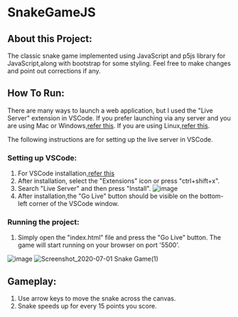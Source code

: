 # SnakeGameJS
## About this Project:
The classic snake game implemented using JavaScript and p5js library for JavaScript,along with bootstrap for some styling. Feel free to make changes and point out corrections if any.
## How To Run:
There are many ways to launch a web application, but I used the "Live Server" extension in VSCode.
If you prefer launching via any server and you are using Mac or Windows,[refer this](https://gist.github.com/jgravois/5e73b56fa7756fd00b89).
If you are using Linux,[refer this](https://phoenixnap.com/kb/how-to-install-apache-web-server-on-ubuntu-18-04).

The following  instructions are for setting up the live server in VSCode.

### Setting up VSCode:
1. For VSCode installation,[refer this](https://code.visualstudio.com/download)
2. After installation, select the "Extensions" icon or press "ctrl+shift+x".
3. Search "Live Server" and then press "Install".
![image](https://user-images.githubusercontent.com/62542574/86205744-496c4480-bb88-11ea-9af9-09c3e8c26621.png)
4. After installation,the "Go Live" button should be visible on the bottom-left corner of the VSCode window.

### Running the project:
1. Simply open the "index.html" file and press the "Go Live" button.
The game will start running on your browser on port '5500'.

![image](https://user-images.githubusercontent.com/62542574/86208550-66a41180-bb8e-11ea-9d22-3df51649f0db.png)
![Screenshot_2020-07-01 Snake Game(1)](https://user-images.githubusercontent.com/62542574/86208320-f39a9b00-bb8d-11ea-878d-07c7c6c4dcda.png)

## Gameplay:
1. Use arrow keys to move the snake across the canvas.
2. Snake speeds up for every 15 points you score.
